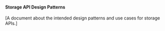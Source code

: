 #### Storage API Design Patterns

[A document about the intended design patterns and use cases for storage APIs.]

